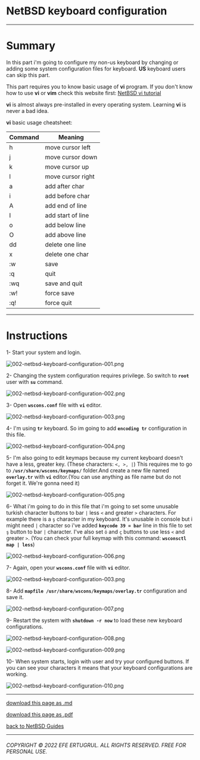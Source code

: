 # NetBSD keyboard configuration

----------------------

# Summary

In this part i'm going to configure my non-us keyboard by changing or adding some system configuration files for keyboard. **US** keyboard users can skip this part.

This part requires you to know basic usage of **vi** program. If you don't know how to use **vi** or **vim** check this website first: [NetBSD vi tutorial](https://www.netbsd.org/docs/guide/en/chap-edit.html#chap-edit-vi-tut)

**vi** is almost always pre-installed in every operating system. Learning **vi** is never a bad idea.

**vi** basic usage cheatsheet:

|Command|     Meaning     |
|-------|-----------------|
|h      |move cursor left |
|j      |move cursor down |
|k      |move cursor up   |
|l      |move cursor right|
|a      |add after char   |
|i      |add before char  |
|A      |add end of line  |
|I      |add start of line|
|o      |add below line   |
|O      |add above line   |
|dd     |delete one line  |
|x      |delete one char  |
|:w     |save             |
|:q     |quit             |
|:wq    |save and quit    |
|:w!    |force save       |
|:q!    |force quit       |


----------------------------

# Instructions

1- Start your system and login.

![002-netbsd-keyboard-configuration-001.png](/images/002-netbsd-keyboard-configuration-001.png)

2- Changing the system configuration requires privilege. So switch to **`root`** user with **`su`** command.

![002-netbsd-keyboard-configuration-002.png](/images/002-netbsd-keyboard-configuration-002.png)

3- Open **`wscons.conf`** file with **`vi`** editor. 

![002-netbsd-keyboard-configuration-003.png](/images/002-netbsd-keyboard-configuration-003.png)

4- I'm using **`tr`** keyboard. So im going to add **`encoding tr`** configuration in this file.

![002-netbsd-keyboard-configuration-004.png](/images/002-netbsd-keyboard-configuration-004.png)

5- I'm also going to edit keymaps because my current keyboard doesn't have a less, greater key. (These characters: `<, >, |`) This requires me to go to **`/usr/share/wscons/keymaps/`** folder.And create a new file named **`overlay.tr`** with **`vi`** editor.(You can use anything as file name but do not forget it. We're gonna need it)

![002-netbsd-keyboard-configuration-005.png](/images/002-netbsd-keyboard-configuration-005.png)

6- What i'm going to do in this file that i'm going to set some unusable turkish character buttons to bar `|` less `<` and greater `>` characters. For example there is a `ş` character in my keyboard. It's unusable in console but i might need `|` character so i've added **`keycode 39 = bar`** line in this file to set `ş` button to bar `|` character. I've also set `ö` and `ç` buttons to use less `<` and greater `>`. (You can check your full keymap with this command: **`wsconsctl map | less`**)

![002-netbsd-keyboard-configuration-006.png](/images/002-netbsd-keyboard-configuration-006.png)

7- Again, open your **`wscons.conf`** file with **`vi`** editor. 

![002-netbsd-keyboard-configuration-003.png](/images/002-netbsd-keyboard-configuration-003.png)

8- Add **`mapfile /usr/share/wscons/keymaps/overlay.tr`** configuration and save it.

![002-netbsd-keyboard-configuration-007.png](/images/002-netbsd-keyboard-configuration-007.png)

9- Restart the system with **`shutdown -r now`** to load these new keyboard configurations.

![002-netbsd-keyboard-configuration-008.png](/images/002-netbsd-keyboard-configuration-008.png)

![002-netbsd-keyboard-configuration-009.png](/images/002-netbsd-keyboard-configuration-009.png)

10- When system starts, login with user and try your configured buttons. If you can see your characters it means that your keyboard configurations are working.

![002-netbsd-keyboard-configuration-010.png](/images/002-netbsd-keyboard-configuration-010.png)

------------------------------

[download this page as .md](https://raw.githubusercontent.com/retrokid/retrokid.github.io/master/tech_notes/netbsd_guides/002-netbsd-keyboard-configuration.md)

[download this page as .pdf](https://raw.githubusercontent.com/retrokid/retrokid.github.io/master/tech_notes/netbsd_guides/002-netbsd-keyboard-configuration.pdf)

[back to NetBSD Guides](./netbsd-guides)

------------------------------

###### COPYRIGHT © 2022 EFE ERTUGRUL. ALL RIGHTS RESERVED. FREE FOR PERSONAL USE.